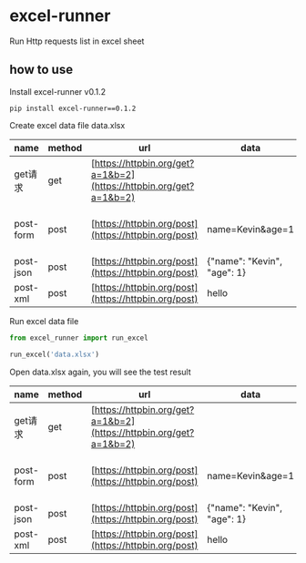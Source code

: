 # excel-runner

Run Http requests list in excel sheet



## how to use

Install excel-runner v0.1.2

```shell
pip install excel-runner==0.1.2
```


Create excel data file data.xlsx

| name      | method | url                                                                | data                        | headers                                         | verify                                                         | result |
| --------- | ------ | ------------------------------------------------------------------ | --------------------------- | ----------------------------------------------- | -------------------------------------------------------------- | ------ |
| get请求     | get    | [https://httpbin.org/get?a=1&b=2](https://httpbin.org/get?a=1&b=2) |                             |                                                 | res.status_code==200                                           |        |
| post-form | post   | [https://httpbin.org/post](https://httpbin.org/post)               | name=Kevin&age=1            | Content-Type: application/x-www-form-urlencoded | res.status_code==200  <br>res.json()['form']['name']=='Kevin'] |        |
| post-json | post   | [https://httpbin.org/post](https://httpbin.org/post)               | {"name": "Kevin", "age": 1} | Content-Type: application/json                  |                                                                |        |
| post-xml  | post   | [https://httpbin.org/post](https://httpbin.org/post)               | <xml>hello</xml>            | Content-Type: application/xml                   | result.json()["data"]=="<xml>hello</xml>"                      |        |

Run excel data file

```python
from excel_runner import run_excel

run_excel('data.xlsx')

```

Open data.xlsx again, you will see the test result


| name      | method | url                                                                | data                        | headers                                         | verify                                                         | result |
| --------- | ------ | ------------------------------------------------------------------ | --------------------------- | ----------------------------------------------- | -------------------------------------------------------------- |--------|
| get请求     | get    | [https://httpbin.org/get?a=1&b=2](https://httpbin.org/get?a=1&b=2) |                             |                                                 | res.status_code==200                                           | PASS   |
| post-form | post   | [https://httpbin.org/post](https://httpbin.org/post)               | name=Kevin&age=1            | Content-Type: application/x-www-form-urlencoded | res.status_code==200  <br>res.json()['form']['name']=='Kevin'] |    PASS    |
| post-json | post   | [https://httpbin.org/post](https://httpbin.org/post)               | {"name": "Kevin", "age": 1} | Content-Type: application/json                  |                                                                |PASS|
| post-xml  | post   | [https://httpbin.org/post](https://httpbin.org/post)               | <xml>hello</xml>            | Content-Type: application/xml                   | result.json()["data"]=="<xml>hello</xml>"                      |PASS|

